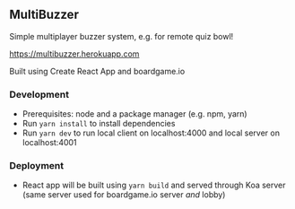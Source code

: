 ## MultiBuzzer

Simple multiplayer buzzer system, e.g. for remote quiz bowl!

https://multibuzzer.herokuapp.com

Built using Create React App and boardgame.io

### Development

- Prerequisites: node and a package manager (e.g. npm, yarn)
- Run `yarn install` to install dependencies
- Run `yarn dev` to run local client on localhost:4000 and local server on localhost:4001

### Deployment

- React app will be built using `yarn build` and served through Koa server (same server used for boardgame.io server _and_ lobby)
